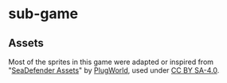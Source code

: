 # sub-game



## Assets 
Most of the sprites in this game were adapted or inspired from "[SeaDefender Assets](https://opengameart.org/content/seadefender-assets)" by [PlugWorld](https://plug-world.com/), used under [CC BY SA-4.0](https://creativecommons.org/licenses/by-sa/4.0/).